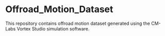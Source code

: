 # Offroad_Motion_Dataset
This repository contains offroad motion dataset generated using the CM-Labs Vortex Studio simulation software.
